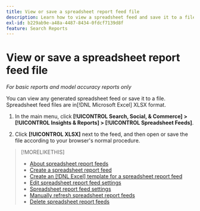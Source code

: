 ```yaml
---
title: View or save a spreadsheet report feed file
description: Learn how to view a spreadsheet feed and save it to a file.
exl-id: b229ab9e-a48a-4487-8434-0fdcf7139d8f
feature: Search Reports
---
```

# View or save a spreadsheet report feed file

*For basic reports and model accuracy reports only*

You can view any generated spreadsheet feed or save it to a file. Spreadsheet feed files are in[!DNL Microsoft Excel] XLSX format.

1. In the main menu, click **[!UICONTROL Search, Social, & Commerce] > [!UICONTROL Insights & Reports] > [!UICONTROL Spreadsheet Feeds]**.

1. Click **[!UICONTROL XLSX]** next to the feed, and then open or save the file according to your browser's normal procedure.

>[!MORELIKETHIS]
>
>* [About spreadsheet report feeds](spreadsheet-feed-about.md)
>* [Create a spreadsheet report feed](spreadsheet-feed-create.md)
>* [Create an [!DNL Excel] template for a spreadsheet report feed](spreadsheet-feed-create-excel-template.md)
>* [Edit spreadsheet report feed settings](spreadsheet-feed-edit.md)
>* [Spreadsheet report feed settings](spreadsheet-feed-settings.md)
>* [Manually refresh spreadsheet report feeds](spreadsheet-feed-refresh.md)
>* [Delete spreadsheet report feeds](spreadsheet-feed-delete.md)
